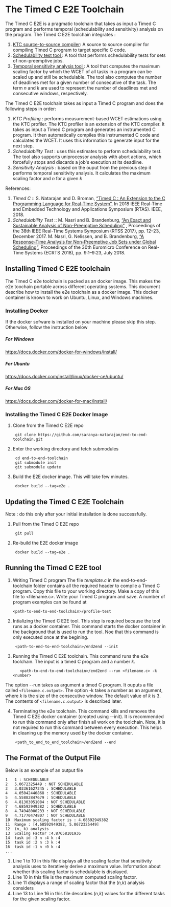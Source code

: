 # The Timed C E2E Toolchain
The Timed C E2E is a pragmatic toolchain that takes as input a Timed C program and performs temporal (schedulability and sensitivity) analysis on the program.  The Timed C E2E  toolchain integrates :

1. [KTC source-to-source compiler](https://github.com/timed-c/ktc): A source to source compiler for compiling Timed C program to target specific C code.
2. [Schedulability test tool ](https://github.com/brandenburg/np-schedulability-analysis): A tool that performs  schedulability tests for sets of non-preemptive jobs.
3. [Temporal sensitivity analysis tool ](https://github.com/saranya-natarajan/end-to-end-toolchain/tree/master/sensitivity-analysis): A tool that computes the maximum scaling factor by which the WCET of all tasks in a program can be scaled up and still be schedulable. The tool also computes the number of deadlines met for a given number of consecutive of the task. The term _n_ and _k_ are used to represent the number of deadlines met and consecutive windows, respectively.
 
 The Timed C E2E toolchain takes as input a Timed C program and does the following steps in order: 
 
  1.	_KTC Profiling_ : performs measurement-based WCET estimations using the KTC profiler. The KTC profiler is an extension of the KTC compiler.  It takes as input a Timed C program and generates an instrumented C program. It then automatically compiles this instrumented C code and calculates the WCET.  It uses this information to generate input for the next step. 
  2.   _Schedulability Test_ : uses this estimates to perform schedulability test.  The  tool also supports uniprocessor analysis with abort actions, which forcefully stops and discards a job's execution at its deadline. 
  3.  _Sensitivity Analysis_ : based on the ouput from the previous step it performs temporal sensitivity analysis. It calculates the maximum scaling factor and _n_ for a given _k_

References:
 1. _Timed C_ ::  S. Natarajan and D. Broman, [“Timed C : An Extension to the C Programming Language for Real-Time System”](https://people.kth.se/~dbro/papers/natarajan-broman-2018-timed-c.pdf), In 2018 IEEE Real-Time and Embedded Technology and Applications Symposium (RTAS). IEEE, 2018.
 2. _Schedulability Test_ :: M. Nasri and B. Brandenburg, [“An Exact and Sustainable Analysis of Non-Preemptive Scheduling”](https://people.mpi-sws.org/~bbb/papers/pdf/rtss17.pdf) , Proceedings of the 38th IEEE Real-Time Systems Symposium (RTSS 2017), pp. 12–23, December 2017.
    M. Nasri, G. Nelissen, and B. Brandenburg, [“A Response-Time Analysis for Non-Preemptive Job Sets under Global Scheduling”](http://drops.dagstuhl.de/opus/volltexte/2018/8994/pdf/LIPIcs-ECRTS-2018-9.pdf), Proceedings of the 30th Euromicro Conference on Real-Time Systems (ECRTS 2018), pp. 9:1–9:23, July 2018.


## Installing Timed C E2E toolchain
The Timed C e2e toolchain is packed as an docker image. This makes the e2e toochain portable across different operating systems. This document describe how to install the e2e toolchain as a docker  image. This  docker container  is known to work on Ubuntu, Linux, and Windows machines.


### Installing Docker
If the docker sofware is installed on your machine please skip this step. Otherwise, follow the instruction below

##### For Windows

https://docs.docker.com/docker-for-windows/install/

##### For Ubuntu

https://docs.docker.com/install/linux/docker-ce/ubuntu/

##### For Mac OS

https://docs.docker.com/docker-for-mac/install/

### Installing the Timed C E2E Docker  Image

1. Clone from the Timed C E2E repo
		
		git clone https://github.com/saranya-natarajan/end-to-end-toolchain.git
		
2. Enter the working directory  and fetch submodules
	
		cd end-to-end-toolchain
		git submodule init
		git submodule update
		
3. Build the E2E docker image. This will take few minutes. 
		
		docker build --tag=e2e .

## Updating the Timed C E2E Toolchain
Note : do this only after your initial installation is done successfully.

1. Pull from the Timed C E2E repo

		git pull

2. Re-build the E2E docker image

		docker build --tag=e2e .

## Running the Timed C E2E tool

1.  Writing Timed C program
The file _template.c_ in the end-to-end-toolchain folder contains all the required header to compile a Timed C program. Copy this file to your working directory. Make a copy of this file to <filename.c>. Write your Timed C program and save. A number of program examples can be found at  
		
		<path-to-end-to-end-toolchain>/profile-test

2.  Intializing the Timed C E2E tool.
This step is required because the tool runs as a docker container.  This command starts the docker container in the background that is used to run the tool. Noe that this command is only executed once at the begining.

		 <path-to-end-to-end-toolchain>/end2end --init

3. Running the Timed C E2E toolchain.
This command runs the e2e toolchain. The input is a timed C program and a number _k_.

  
  		  <path-to-end-to-end-toolchain>/end2end --run <filename.c> -k <number>

The option --run takes as argument a timed C program. It ouputs a file called `<filename.c.output>`. The option -k takes a number as an argument, where _k_ is the size of the consecutive window. The default value of _k_ is 3. The contents of  `<filename.c.output>` is described later.

4. Terminating the e2e toolchain.
This command kills and removes the Timed C E2E docker container (created using --init). It is recommended to run this command only after finish all work on the  toolchain. Note, it is not required to run this command between every execution. This helps in cleaning up the memory used by the  docker container.

		<path_to_end_to_end_toolchain>/end2end --end
		

## The Format of the Output File
Below is an example of an output file
```
1   1 : SCHEDULABLE
2   5.0672325449 : NOT SCHEDULABLE
3   3.03361627245 : SCHEDULABLE
4   4.05042440868 : SCHEDULABLE
5   4.55882847679 : SCHEDULABLE
6   4.81303051084 : NOT SCHEDULABLE
7   4.68592949382 : SCHEDULABLE
8   4.74948000233 : NOT SCHEDULABLE
9   4.71770474807 : NOT SCHEDULABLE
10  Maximum scaling factor is : 4.68592949382
11  Range : [4.68592949382, 5.0672325449]
12  (n, k) analysis
13  Scaling Factor :4.87658101936
14  task id :3 n :4 k :4
15  task id :2 n :3 k :4
16  task id :1 n :0 k :4
...
```

1. Line 1 to 10 in this file displays all the scaling factor that sensitivity analysis uses to iteratively derive a maximum value. Information about whether this scaling factor is schedulable is displayed.
2.  Line 10 in this file is the maximum computed scaling factor.
3. Line 11 displays a range of scaling factor that the (_n,k_) analysis considers
4.  Line 13 to Line 16 in this file describes  (_n,k_) values for the different tasks for the given scaling factor.